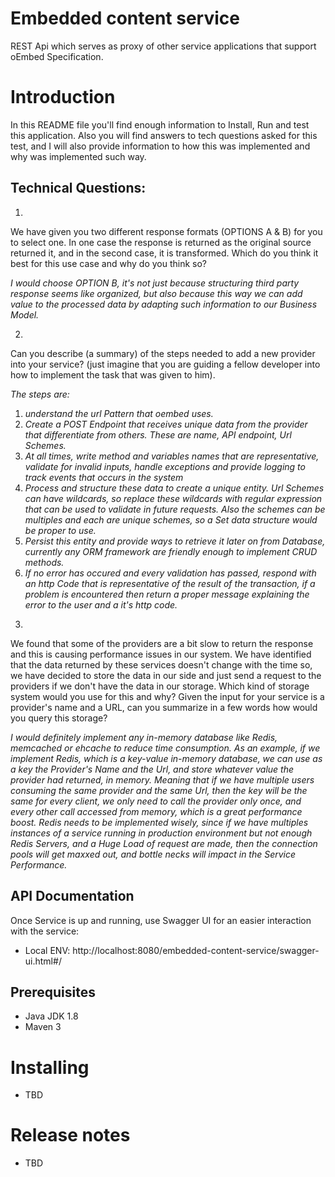 # Embedded content service

REST Api which serves as proxy of other service applications that support oEmbed Specification.


# Introduction

In this README file you'll find enough information to Install, Run and test this application. 
Also you will find answers to tech questions asked for this test, and I will also provide information to how this was implemented and why was implemented such way.


## Technical Questions:

1)
We have given you two different response formats (OPTIONS A & B) for you to
select one. In one case the response is returned as the original source returned
it, and in the second case, it is transformed. Which do you think it best for this
use case and why do you think so?

_I would choose OPTION B, it's not just because structuring third party response seems like organized,
but also because this way we can add value to the processed data by adapting such information to our Business Model._

2)
Can you describe (a summary) of the steps needed to add a new provider into
your service? (just imagine that you are guiding a fellow developer into how to
implement the task that was given to him).

_The steps are:_ 

1. _understand the url Pattern that oembed uses._
2. _Create a POST Endpoint that receives unique data from the provider that differentiate from others. These are name, API endpoint, Url Schemes._
3. _At all times, write method and variables names that are representative, validate for invalid inputs, handle exceptions and provide logging to track events that occurs in the system_
4. _Process and structure these data to create a unique entity. Url Schemes can have wildcards, so replace these wildcards with regular expression that can be used to validate in future requests. Also the schemes can be multiples and each are unique schemes, so a Set data structure would be proper to use._
5. _Persist this entity and provide ways to retrieve it later on from Database, currently any ORM framework are friendly enough to implement CRUD methods._
6. _If no error has occured and every validation has passed, respond with an http Code that is representative of the result of the transaction, if a problem is encountered then return a proper message explaining the error to the user and a it's http code._

3)
We found that some of the providers are a bit slow to return the response and
this is causing performance issues in our system. We have identified that the
data returned by these services doesn't change with the time so, we have
decided to store the data in our side and just send a request to the providers if
we don't have the data in our storage. Which kind of storage system would you
use for this and why? Given the input for your service is a provider's name and a
URL, can you summarize in a few words how would you query this storage?

_I would definitely implement any in-memory database like Redis, memcached or ehcache to reduce time consumption. 
As an example, if we implement Redis, which is a key-value in-memory database, we can use as a key the Provider's Name and the Url, and store whatever value the provider had returned, in memory.
Meaning that if we have multiple users consuming the same provider and the same Url, then the key will be the same for every client, we only need to call the provider only once, and every other call accessed from memory,
which is a great performance boost. Redis needs to be implemented wisely, since if we have multiples instances of a service running in production environment but not enough Redis Servers, and a Huge Load of request are made,
then the connection pools will get maxxed out, and bottle necks will impact in the Service Performance._


## API Documentation

Once Service is up and running, use Swagger UI for an easier interaction with the service:

- Local ENV: http://localhost:8080/embedded-content-service/swagger-ui.html#/

## Prerequisites

* Java JDK 1.8
* Maven 3

# Installing

* TBD

# Release notes

* TBD